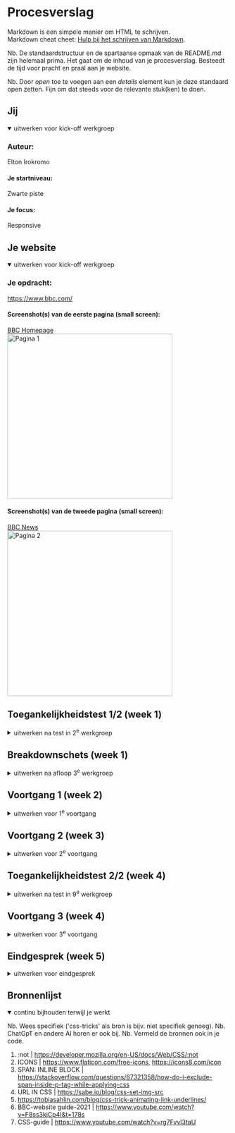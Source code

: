 # Procesverslag
Markdown is een simpele manier om HTML te schrijven.  
Markdown cheat cheet: [Hulp bij het schrijven van Markdown](https://github.com/adam-p/markdown-here/wiki/Markdown-Cheatsheet).

Nb. De standaardstructuur en de spartaanse opmaak van de README.md zijn helemaal prima. Het gaat om de inhoud van je procesverslag. Besteedt de tijd voor pracht en praal aan je website.

Nb. Door *open* toe te voegen aan een *details* element kun je deze standaard open zetten. Fijn om dat steeds voor de relevante stuk(ken) te doen.





## Jij

<details open>
  <summary>uitwerken voor kick-off werkgroep</summary>

  ### Auteur:
  Elton Irokromo

  #### Je startniveau:
  Zwarte piste 
  
  #### Je focus:
  Responsive
 
</details>





## Je website

<details open>
  <summary>uitwerken voor kick-off werkgroep</summary>

  ### Je opdracht:
  https://www.bbc.com/

  #### Screenshot(s) van de eerste pagina (small screen): 
  <a href="https://www.bbc.com/">BBC Homepage</a><br>
  <img src="readme-images/BBC-homepage.png" width="375px" alt="Pagina 1">

  #### Screenshot(s) van de tweede pagina (small screen):
  <a href="https://www.bbc.com/news">BBC News</a><br>
  <img src="readme-images/BBC-news.png" width="375px" alt="Pagina 2">
 
</details>



## Toegankelijkheidstest 1/2 (week 1)

<details>
  <summary>uitwerken na test in 2<sup>e</sup> werkgroep</summary>

  ### Bevindingen
  Lijst met je bevindingen die in de test naar voren kwamen:<br>
  - Validator heeft 117 berichten waarvan 7 errors. 1 error is een img die geen alt heeft.
  - Heeft skip links naar de content en accessibility page.
  - lang attribute=en
  - focus state ziet uit als de regular focus state. geen speciale kleur bij toegevoegd.
  - High contrast wordt gesupport
  - images hebben een goed beschreven alt
  - headers zijn linkjes


  Cheatsheet screenreader <br>
  <img src="readme-images/screenreader-cheatsheet.png" width="375px" alt="Screenreader cheatsheet">
  

</details>



## Breakdownschets (week 1)

<details>
  <summary>uitwerken na afloop 3<sup>e</sup> werkgroep</summary>

  ### de hele pagina: 
  <img src="readme-images/BBC-html.png" width="375px" alt="breakdown van de hele pagina">

</details>





## Voortgang 1 (week 2)

<details>
  <summary>uitwerken voor 1<sup>e</sup> voortgang</summary>

  ### Stand van zaken
  hier dit ging goed & dit was lastig (neem ook screenshots op van delen van je website en code).
  <img src="readme-images/voortgang.png" width="375px" alt="breakdown van de hele pagina">


  ### Agenda voor meeting
  samen met je groepje opstellen

  | student 1      | student 2          | student 3    | student 4        |
  | ---            | ---                | ---          | ---              |
  | Waar kan ik het| Hoe gebruik je     | Hoe stel je  | Hoe werkt display|
  | beste beginnen | secties en         | de font in?  | flex nou?        |
  | met css'en?    | articles?          | ...          | ...              |


  ### Verslag van meeting
  hier na afloop snel de uitkomsten van de meeting vastleggen

  - Studentassistent vroeg wat ik uitdagend vond aan de website. Hierdoor ben ik van mening dat de beste keus is om een ander website te kiezen om na te maken.
  - na een section/ article hoort er altijd een h1/h2/h3 enzovoort als eerst bij. anders wordt het aangeraden om een div te gebruiken.
  - nog een punt
  - ...

</details>





## Voortgang 2 (week 3)

<details>
  <summary>uitwerken voor 2<sup>e</sup> voortgang</summary>

  ### Stand van zaken
  hier dit ging goed & dit was lastig (neem ook screenshots op van delen van je website en code)<br>
  Ik heb de keuze gemaakt om de BBC website na te maken omdat hier meer uitdaging zit waaronder de nav vooral.
  Tot nu toe heb ik alleen de navigatie kunnen afmaken, maar dit was opzicht het moeilijkste van de website.<br><br>
  <img src="readme-images/BBC-nav2.png" width="375px" alt="navigatie"> |<br><br>
  <img src="readme-images/BBC-nav3.png" width="375px" alt="navigatie"> |<br><br>
  <img src="readme-images/BBC-nav.png" width="375px" alt="navigatie">
 
  ### Agenda voor meeting
  samen met je groepje opstellen

  | student 1      | student 2          | student 3    | student 4        |
  | ---            | ---                | ---          | ---              |
  | Hoe kan je     | Hoe werkt een      | Hoe gebruik  | en dan ik dat    |
  | binnen een sub | hamburger menu?    | je before en | dit wil ik zeker |
  | pagina een     | ...                | after?       | ...              |
  | scroll bij 
  | toevoegen?


  ### Verslag van meeting
  hier na afloop snel de uitkomsten van de meeting vastleggen

  - Met translate kan je gemakkelijk een menu laten verschijnen en verdwijnen.
  - ::before en ::after zijn elementen die content opslaan maar ook decoratief gebruikt kunnen worden.
  - Om alleen het element te selecteren dat alleen na de parent voorkomt, kan je gebruik maken van >. | header > nav
  - https://codepen.io/shooft/pen/dywdGqY - before en after
  - responsive menu: https://codepen.io/shooft/pen/KKbQVNy

</details>





## Toegankelijkheidstest 2/2 (week 4)

<details>
  <summary>uitwerken na test in 9<sup>e</sup> werkgroep</summary>

  ### Bevindingen
  Lijst met je bevindingen die in de test naar voren kwamen (geef ook aan wat er verbeterd is):<br>
  - Validator heeft 7 errors waarvan allemaal images zonder alts zijn.
  - lang attribute = en.
  - geen skip links naar content en accessibility page.
  - viewport zoom is not disabled.
  - high contrast wordt gesupport.
  
  - Screenreader leest de headers niet op.
  - Headers horen linkjes te zijn.
  - De content wordt in listjes uitgesproken door de screenreader


  verbeterd:
  - De headers in een a gezet.
  - gebruik gemaakt van divs inplaats van listjes.
  - Alle images een alt gegeven.



  
</details>





## Voortgang 3 (week 4)

<details>
  <summary>uitwerken voor 3<sup>e</sup> voortgang</summary>

  ### Stand van zaken
  hier dit ging goed & dit was lastig (neem ook screenshots op van delen van je website en code)<br>
  Ik heb tot nu toe de eerste pagina responsive kunnen krijgen. Alles ging tot nu toe goed. het is vooral begrijpen en zelf testen.<br>
  <img src="readme-images/BBC-Homepage-600px.png" width="375px" alt="navigatie"> |<br><br>
  <img src="readme-images/BBC-Homepage-600px-boven.png" width="375px" alt="navigatie"> |<br><br>
  <img src="readme-images/BBC-Homepage-1000px.png" width="375px" alt="navigatie">  |<br><br>
  <img src="readme-images/BBC-Homepage-1280px-boven.png" width="375px" alt="navigatie">


  ### Agenda voor meeting
  samen met je groepje opstellen

  | student 1      | student 2          | student 3    | student 4        |
  | ---            | ---                | ---          | ---              |
  | Hoe kan je     | Hoe werkt een      | Hoe gebruik  | en dan ik dat    |
  | binnen een sub | hamburger menu?    | je before en | dit wil ik zeker |
  | pagina een     | ...                | after?       | ...              |
  | scroll bij 
  | toevoegen?

  ### Verslag van meeting
  hier na afloop snel de uitkomsten van de meeting vastleggen

  - https://codepen.io/shooft/pen/dywdGqY - before en after
  - responsive menu: https://codepen.io/shooft/pen/KKbQVNy
  - nog een punt
  - ...

</details>





## Eindgesprek (week 5)

<details>
  <summary>uitwerken voor eindgesprek</summary>

  ### Je uitkomst - karakteristiek screenshots:
  <img src="readme-images/BBC-Home-eindproduct.png" width="375px" alt="uitkomst opdracht 1"><br><br>
  <img src="readme-images/BBC-News-eindproduct.png" width="375px" alt="uitkomst opdracht 1">


  ### Dit ging goed/Heb ik geleerd: 
  Korte omschrijving met plaatjes
  - Alles ging tot nu toe goed, ik heb gewerkt met grid/ flex, media queries, after & before, hover en nog veel meer. 
  - Ik voel me nu een css pro. Ook de selectors ging goed.


  ### Dit was lastig/Is niet gelukt:
  Ik had te weinig tijd om nog alle kleuren te veranderen. 
  - Omdat ik de pagina van desktop naar mobiel heb ontwikkeld, heeft dit nogal invloed gehad op de rest van de pagina, maar desondanks heb ik het wel kunnen fixen.
  - Er staan veel media queries die eigenlijk niet hoeven. Veel elementen met dezelfde attributes.
  - Met de kennis die ik nu heb kon ik de pagina's coderen met iets minder code.


  ### Laatste opdracht
  Problem:<br>
  <img src="readme-images/Problem.png" width="375px" alt="Problem"><br><br>
  Solved:<br>
  <img src="readme-images/Solved.png" width="375px" alt="Solved">
</details>





## Bronnenlijst

<details open>
  <summary>continu bijhouden terwijl je werkt</summary>

  Nb. Wees specifiek ('css-tricks' als bron is bijv. niet specifiek genoeg). 
  Nb. ChatGpT en andere AI horen er ook bij.
  Nb. Vermeld de bronnen ook in je code.

  1. :not | https://developer.mozilla.org/en-US/docs/Web/CSS/:not 
  2. ICONS | https://www.flaticon.com/free-icons, https://icons8.com/icon
  3. SPAN: INLINE BLOCK | https://stackoverflow.com/questions/67321358/how-do-i-exclude-span-inside-p-tag-while-applying-css
  4. URL IN CSS | https://sabe.io/blog/css-set-img-src
  5. https://tobiasahlin.com/blog/css-trick-animating-link-underlines/
  6. BBC-website guide-2021 | https://www.youtube.com/watch?v=F8ss3kjCp4I&t=178s
  7. CSS-guide | https://www.youtube.com/watch?v=rg7Fvvl3taU

</details>
